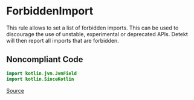 # ForbiddenImport

This rule allows to set a list of forbidden imports. This can be used to discourage the use of unstable, experimental
or deprecated APIs. Detekt will then report all imports that are forbidden.

## Noncompliant Code

```kotlin
import kotlin.jvm.JvmField
import kotlin.SinceKotlin
```

[Source](https://detekt.github.io/detekt/style.html#forbiddenimport)

